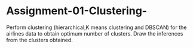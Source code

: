 # Assignment-01-Clustering-
Perform clustering (hierarchical,K means clustering and DBSCAN) for the airlines data to obtain optimum number of clusters.  Draw the inferences from the clusters obtained.
